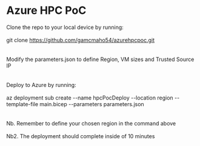 # Azure HPC PoC
Clone the repo to your local device by running:<br><br>git clone https://github.com/gamcmaho54/azurehpcpoc.git<br><br><br>
Modify the parameters.json to define Region, VM sizes and Trusted Source IP<br><br><br>
Deploy to Azure by running:<br><br>az deployment sub create --name hpcPocDeploy --location region --template-file main.bicep --parameters parameters.json<br><br><br>
Nb. Remember to  define your chosen region in the command above<br><br>
Nb2. The deployment should complete inside of 10 minutes
